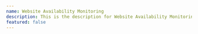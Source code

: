 ```yaml
---
name: Website Availability Monitoring
description: This is the description for Website Availability Monitoring
featured: false
---
```


